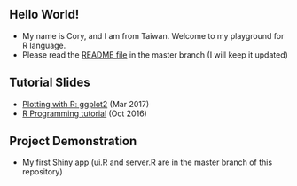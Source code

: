 ## Hello World!
* My name is Cory, and I am from Taiwan. Welcome to my playground for R language.
* Please read the <a href="https://github.com/corytu/R_Language_Playground/blob/master/README.md">README file</a> in the master branch (I will keep it updated)

## Tutorial Slides
* <a href="https://corytu.github.io/R_Language_Playground/Plotting_with_R_ggplot2.html">Plotting with R: ggplot2</a> (Mar 2017)
* <a href="https://github.com/corytu/R_Language_Playground/blob/master/R_Tutorial_20161012_BLP.pdf">R Programming tutorial</a> (Oct 2016)

## Project Demonstration
* My first Shiny app (ui.R and server.R are in the master branch of this repository)
